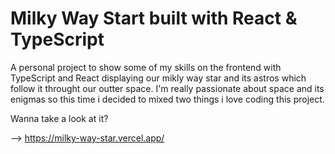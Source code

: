 # Milky Way Start built with React & TypeScript

A personal project to show some of my skills on the frontend with TypeScript and React displaying our mikly way star and its astros which follow it throught our outter space.
I'm really passionate about space and its enigmas so this time i decided to mixed two things i love coding this project.

Wanna take a look at it?

-->  https://milky-way-star.vercel.app/
```
